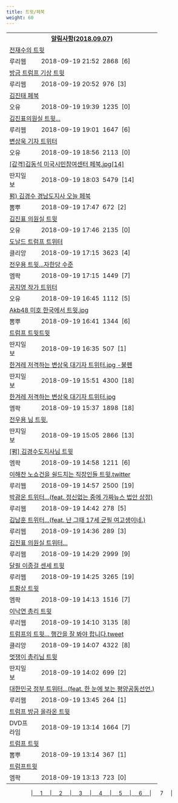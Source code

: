 ```yaml
---
title: 트윗/페북
weight: 60
---
```



<table>
<tr class='notice'><td colspan='2'><a href='http://latent.club/notice/'><center><b>알림사항(2018.09.07)</b></center></a></td></tr>
<tr class='title_link'><td colspan="2"><a href="http://m.ruliweb.com/community/board/300148/read/32536003">전재수의 트윗</a></td></tr>
<tr class='title_info'><td width='55px' class=ruli>루리웹</td><td>&nbsp;&nbsp;&nbsp;2018-09-19 21:52&nbsp;&nbsp;<span class="view">2868</span>&nbsp;&nbsp;<span class="reply">[6]</span></td></tr>
<tr class='title_link'><td colspan="2"><a href="http://m.ruliweb.com/community/board/300148/read/32535812">방금 트럼프 기상 트윗</a></td></tr>
<tr class='title_info'><td width='55px' class=ruli>루리웹</td><td>&nbsp;&nbsp;&nbsp;2018-09-19 20:52&nbsp;&nbsp;<span class="view">976</span>&nbsp;&nbsp;<span class="reply">[3]</span></td></tr>
<tr class='title_link'><td colspan="2"><a href="http://m.todayhumor.co.kr/view.php?table=sisa&no=1111367&page=1">김진태 페북</a></td></tr>
<tr class='title_info'><td width='55px' class=Ou>오유</td><td>&nbsp;&nbsp;&nbsp;2018-09-19 19:39&nbsp;&nbsp;<span class="view">1235</span>&nbsp;&nbsp;<span class="reply">[0]</span></td></tr>
<tr class='title_link'><td colspan="2"><a href="http://m.ruliweb.com/community/board/300148/read/32535545">김진표의원실 트윗...</a></td></tr>
<tr class='title_info'><td width='55px' class=ruli>루리웹</td><td>&nbsp;&nbsp;&nbsp;2018-09-19 19:01&nbsp;&nbsp;<span class="view">1647</span>&nbsp;&nbsp;<span class="reply">[6]</span></td></tr>
<tr class='title_link'><td colspan="2"><a href="http://m.todayhumor.co.kr/view.php?table=sisa&no=1111352&page=1">변상욱 기자 트위터</a></td></tr>
<tr class='title_info'><td width='55px' class=Ou>오유</td><td>&nbsp;&nbsp;&nbsp;2018-09-19 18:56&nbsp;&nbsp;<span class="view">2113</span>&nbsp;&nbsp;<span class="reply">[0]</span></td></tr>
<tr class='title_link'><td colspan="2"><a href="http://www.ddanzi.com/index.php?m=1&document_srl=530953466">[감격]김동석 미국시민참여센터 페북.jpg[14]   </a></td></tr>
<tr class='title_info'><td width='55px' class=ddan>딴지일보</td><td>&nbsp;&nbsp;&nbsp;2018-09-19 18:03&nbsp;&nbsp;<span class="view">5479</span>&nbsp;&nbsp;<span class="reply">[14]</span></td></tr>
<tr class='title_link'><td colspan="2"><a href="http://m.ppomppu.co.kr/new/bbs_view.php?id=freeboard&no=6057785&page=1"> 펌) 김경수 경남도지사 오늘 페북</a></td></tr>
<tr class='title_info'><td width='55px' class=ppom>뽐뿌</td><td>&nbsp;&nbsp;&nbsp;2018-09-19 17:47&nbsp;&nbsp;<span class="view">672</span>&nbsp;&nbsp;<span class="reply">[2]</span></td></tr>
<tr class='title_link'><td colspan="2"><a href="http://m.todayhumor.co.kr/view.php?table=sisa&no=1111329&page=1">김진표 의원실 트윗</a></td></tr>
<tr class='title_info'><td width='55px' class=Ou>오유</td><td>&nbsp;&nbsp;&nbsp;2018-09-19 17:46&nbsp;&nbsp;<span class="view">2135</span>&nbsp;&nbsp;<span class="reply">[0]</span></td></tr>
<tr class='title_link'><td colspan="2"><a href="https://www.clien.net/service/board/park/12611678">도날드 트럼프 트위터</a></td></tr>
<tr class='title_info'><td width='55px' class=clien>클리앙</td><td>&nbsp;&nbsp;&nbsp;2018-09-19 17:15&nbsp;&nbsp;<span class="view">3623</span>&nbsp;&nbsp;<span class="reply">[4]</span></td></tr>
<tr class='title_link'><td colspan="2"><a href="http://mlbpark.donga.com/mp/b.php?id=201809190023241785&p=1&b=bullpen&m=view&select=sct&site=donga.com">전우용 트윗...자한당 수준</a></td></tr>
<tr class='title_info'><td width='55px' class=mlb>엠팍</td><td>&nbsp;&nbsp;&nbsp;2018-09-19 17:15&nbsp;&nbsp;<span class="view">1449</span>&nbsp;&nbsp;<span class="reply">[7]</span></td></tr>
<tr class='title_link'><td colspan="2"><a href="http://m.todayhumor.co.kr/view.php?table=sisa&no=1111303&page=1">공지영 작가 트위터</a></td></tr>
<tr class='title_info'><td width='55px' class=Ou>오유</td><td>&nbsp;&nbsp;&nbsp;2018-09-19 16:45&nbsp;&nbsp;<span class="view">1112</span>&nbsp;&nbsp;<span class="reply">[5]</span></td></tr>
<tr class='title_link'><td colspan="2"><a href="http://m.ppomppu.co.kr/new/bbs_view.php?id=freeboard&no=6057679&page=1"> Akb48 미호 한국에서 트윗.jpg</a></td></tr>
<tr class='title_info'><td width='55px' class=ppom>뽐뿌</td><td>&nbsp;&nbsp;&nbsp;2018-09-19 16:41&nbsp;&nbsp;<span class="view">1344</span>&nbsp;&nbsp;<span class="reply">[6]</span></td></tr>
<tr class='title_link'><td colspan="2"><a href="http://www.ddanzi.com/index.php?m=1&document_srl=530938462">트럼프 트윗트윗</a></td></tr>
<tr class='title_info'><td width='55px' class=ddan>딴지일보</td><td>&nbsp;&nbsp;&nbsp;2018-09-19 16:35&nbsp;&nbsp;<span class="view">507</span>&nbsp;&nbsp;<span class="reply">[1]</span></td></tr>
<tr class='title_link'><td colspan="2"><a href="http://www.ddanzi.com/index.php?m=1&document_srl=530929575">한겨레 저격하는 변상욱 대기자 트위터.jpg -불펜  </a></td></tr>
<tr class='title_info'><td width='55px' class=ddan>딴지일보</td><td>&nbsp;&nbsp;&nbsp;2018-09-19 15:51&nbsp;&nbsp;<span class="view">4300</span>&nbsp;&nbsp;<span class="reply">[18]</span></td></tr>
<tr class='title_link'><td colspan="2"><a href="http://mlbpark.donga.com/mp/b.php?id=201809190023239073&p=1&b=bullpen&m=view&select=sct&site=donga.com">한겨레 저격하는 변상욱 대기자 트위터.jpg</a></td></tr>
<tr class='title_info'><td width='55px' class=mlb>엠팍</td><td>&nbsp;&nbsp;&nbsp;2018-09-19 15:37&nbsp;&nbsp;<span class="view">1898</span>&nbsp;&nbsp;<span class="reply">[18]</span></td></tr>
<tr class='title_link'><td colspan="2"><a href="http://www.ddanzi.com/index.php?m=1&document_srl=530921144">전우용 님 트윗. </a></td></tr>
<tr class='title_info'><td width='55px' class=ddan>딴지일보</td><td>&nbsp;&nbsp;&nbsp;2018-09-19 15:05&nbsp;&nbsp;<span class="view">2866</span>&nbsp;&nbsp;<span class="reply">[13]</span></td></tr>
<tr class='title_link'><td colspan="2"><a href="http://mlbpark.donga.com/mp/b.php?id=201809190023237768&p=1&b=bullpen&m=view&select=sct&site=donga.com">[펌] 김경수도지사님 트윗</a></td></tr>
<tr class='title_info'><td width='55px' class=mlb>엠팍</td><td>&nbsp;&nbsp;&nbsp;2018-09-19 14:58&nbsp;&nbsp;<span class="view">1211</span>&nbsp;&nbsp;<span class="reply">[6]</span></td></tr>
<tr class='title_link'><td colspan="2"><a href="http://m.ruliweb.com/community/board/300148/read/32534751">이해찬 노쇼건을 쉴드치는 직장인들 트윗.twitter</a></td></tr>
<tr class='title_info'><td width='55px' class=ruli>루리웹</td><td>&nbsp;&nbsp;&nbsp;2018-09-19 14:57&nbsp;&nbsp;<span class="view">2500</span>&nbsp;&nbsp;<span class="reply">[19]</span></td></tr>
<tr class='title_link'><td colspan="2"><a href="http://m.ruliweb.com/community/board/300148/read/32534709">박광온 트위터...(feat. 정신없는 중에 가짜뉴스 법안 상정)</a></td></tr>
<tr class='title_info'><td width='55px' class=ruli>루리웹</td><td>&nbsp;&nbsp;&nbsp;2018-09-19 14:42&nbsp;&nbsp;<span class="view">278</span>&nbsp;&nbsp;<span class="reply">[5]</span></td></tr>
<tr class='title_link'><td colspan="2"><a href="http://m.ruliweb.com/community/board/300148/read/32534699">김남훈 트위터...(feat. 난 그때 17세 군필 여고생이네.)</a></td></tr>
<tr class='title_info'><td width='55px' class=ruli>루리웹</td><td>&nbsp;&nbsp;&nbsp;2018-09-19 14:36&nbsp;&nbsp;<span class="view">289</span>&nbsp;&nbsp;<span class="reply">[3]</span></td></tr>
<tr class='title_link'><td colspan="2"><a href="http://m.ruliweb.com/community/board/300148/read/32534676">김진표 의원실 트위터...</a></td></tr>
<tr class='title_info'><td width='55px' class=ruli>루리웹</td><td>&nbsp;&nbsp;&nbsp;2018-09-19 14:29&nbsp;&nbsp;<span class="view">2999</span>&nbsp;&nbsp;<span class="reply">[9]</span></td></tr>
<tr class='title_link'><td colspan="2"><a href="http://m.ruliweb.com/community/board/300148/read/32534661">달필 이종걸 센세 트윗</a></td></tr>
<tr class='title_info'><td width='55px' class=ruli>루리웹</td><td>&nbsp;&nbsp;&nbsp;2018-09-19 14:25&nbsp;&nbsp;<span class="view">3265</span>&nbsp;&nbsp;<span class="reply">[19]</span></td></tr>
<tr class='title_link'><td colspan="2"><a href="http://mlbpark.donga.com/mp/b.php?id=201809190023236634&p=1&b=bullpen&m=view&select=sct&site=kakao.com">트황상 트윗</a></td></tr>
<tr class='title_info'><td width='55px' class=mlb>엠팍</td><td>&nbsp;&nbsp;&nbsp;2018-09-19 14:13&nbsp;&nbsp;<span class="view">1516</span>&nbsp;&nbsp;<span class="reply">[7]</span></td></tr>
<tr class='title_link'><td colspan="2"><a href="http://m.ruliweb.com/community/board/300148/read/32534606">이낙연 총리 트윗</a></td></tr>
<tr class='title_info'><td width='55px' class=ruli>루리웹</td><td>&nbsp;&nbsp;&nbsp;2018-09-19 14:10&nbsp;&nbsp;<span class="view">3135</span>&nbsp;&nbsp;<span class="reply">[8]</span></td></tr>
<tr class='title_link'><td colspan="2"><a href="https://www.clien.net/service/board/park/12610709">트럼프의 트윗... 행간을 잘 봐야 합니다.tweet</a></td></tr>
<tr class='title_info'><td width='55px' class=clien>클리앙</td><td>&nbsp;&nbsp;&nbsp;2018-09-19 14:07&nbsp;&nbsp;<span class="view">4322</span>&nbsp;&nbsp;<span class="reply">[8]</span></td></tr>
<tr class='title_link'><td colspan="2"><a href="http://www.ddanzi.com/index.php?m=1&document_srl=530908670">멋쟁이 총리님 트윗</a></td></tr>
<tr class='title_info'><td width='55px' class=ddan>딴지일보</td><td>&nbsp;&nbsp;&nbsp;2018-09-19 14:02&nbsp;&nbsp;<span class="view">699</span>&nbsp;&nbsp;<span class="reply">[2]</span></td></tr>
<tr class='title_link'><td colspan="2"><a href="http://m.ruliweb.com/community/board/300148/read/32534533">대한민국 정부 트위터...(feat. 한 눈에 보는 평양공동선언.)</a></td></tr>
<tr class='title_info'><td width='55px' class=ruli>루리웹</td><td>&nbsp;&nbsp;&nbsp;2018-09-19 13:45&nbsp;&nbsp;<span class="view">264</span>&nbsp;&nbsp;<span class="reply">[1]</span></td></tr>
<tr class='title_link'><td colspan="2"><a href="https://dvdprime.com/g2/bbs/board.php?bo_table=comm&wr_id=18885027">트럼프 방금 올라온 트윗</a></td></tr>
<tr class='title_info'><td width='55px' class=dvd>DVD프라임</td><td>&nbsp;&nbsp;&nbsp;2018-09-19 13:14&nbsp;&nbsp;<span class="view">1664</span>&nbsp;&nbsp;<span class="reply">[7]</span></td></tr>
<tr class='title_link'><td colspan="2"><a href="http://m.ppomppu.co.kr/new/bbs_view.php?id=freeboard&no=6057283&page=1"> 트럼프 트윗</a></td></tr>
<tr class='title_info'><td width='55px' class=ppom>뽐뿌</td><td>&nbsp;&nbsp;&nbsp;2018-09-19 13:14&nbsp;&nbsp;<span class="view">367</span>&nbsp;&nbsp;<span class="reply">[1]</span></td></tr>
<tr class='title_link'><td colspan="2"><a href="http://mlbpark.donga.com/mp/b.php?id=201809190023234960&p=1&b=bullpen&m=view&select=sct&site=donga.com">트럼프트윗</a></td></tr>
<tr class='title_info'><td width='55px' class=mlb>엠팍</td><td>&nbsp;&nbsp;&nbsp;2018-09-19 13:13&nbsp;&nbsp;<span class="view">723</span>&nbsp;&nbsp;<span class="reply">[0]</span></td></tr>
</table><center><span class="foot_index"><td>|<a href="../">&nbsp;&nbsp;&nbsp;&nbsp;&nbsp;1&nbsp;&nbsp;&nbsp;&nbsp;&nbsp;</a></td><td>|<a href="../page2/">&nbsp;&nbsp;&nbsp;&nbsp;&nbsp;2&nbsp;&nbsp;&nbsp;&nbsp;&nbsp;</a></td><td>|<a href="../page3/">&nbsp;&nbsp;&nbsp;&nbsp;&nbsp;3&nbsp;&nbsp;&nbsp;&nbsp;&nbsp;</a></td><td>|<a href="../page4/">&nbsp;&nbsp;&nbsp;&nbsp;&nbsp;4&nbsp;&nbsp;&nbsp;&nbsp;&nbsp;</a></td><td>|<a href="../page5/">&nbsp;&nbsp;&nbsp;&nbsp;&nbsp;5&nbsp;&nbsp;&nbsp;&nbsp;&nbsp;</a></td><td>|<a href="../page6/">&nbsp;&nbsp;&nbsp;&nbsp;&nbsp;6&nbsp;&nbsp;&nbsp;&nbsp;&nbsp;</a></td><td>| &nbsp;&nbsp;&nbsp;&nbsp;&nbsp;7&nbsp;&nbsp;&nbsp;&nbsp;&nbsp;</a>|</td></tr></span></center>
